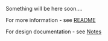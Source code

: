 Something will be here soon.... 

For more information - see <a href="https://github.com/ChrononDB/core/blob/master/README.md">README</a>

For design documentation - see <a href="https://github.com/ChrononDB/core/tree/master/docs">Notes</a>

